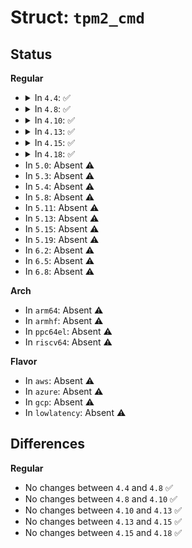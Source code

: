 # Struct: <code>tpm2_cmd</code>

## Status
<b>Regular</b>
<ul>
<li>
<details>
<summary>In <code>4.4</code>: ✅</summary>

```c
struct tpm2_cmd {
    tpm_cmd_header header;
    union tpm2_cmd_params params;
};
```
</details>
</li>
<li>
<details>
<summary>In <code>4.8</code>: ✅</summary>

```c
struct tpm2_cmd {
    tpm_cmd_header header;
    union tpm2_cmd_params params;
};
```
</details>
</li>
<li>
<details>
<summary>In <code>4.10</code>: ✅</summary>

```c
struct tpm2_cmd {
    tpm_cmd_header header;
    union tpm2_cmd_params params;
};
```
</details>
</li>
<li>
<details>
<summary>In <code>4.13</code>: ✅</summary>

```c
struct tpm2_cmd {
    tpm_cmd_header header;
    union tpm2_cmd_params params;
};
```
</details>
</li>
<li>
<details>
<summary>In <code>4.15</code>: ✅</summary>

```c
struct tpm2_cmd {
    tpm_cmd_header header;
    union tpm2_cmd_params params;
};
```
</details>
</li>
<li>
<details>
<summary>In <code>4.18</code>: ✅</summary>

```c
struct tpm2_cmd {
    tpm_cmd_header header;
    union tpm2_cmd_params params;
};
```
</details>
</li>
<li>
In <code>5.0</code>: Absent ⚠️
</li>
<li>
In <code>5.3</code>: Absent ⚠️
</li>
<li>
In <code>5.4</code>: Absent ⚠️
</li>
<li>
In <code>5.8</code>: Absent ⚠️
</li>
<li>
In <code>5.11</code>: Absent ⚠️
</li>
<li>
In <code>5.13</code>: Absent ⚠️
</li>
<li>
In <code>5.15</code>: Absent ⚠️
</li>
<li>
In <code>5.19</code>: Absent ⚠️
</li>
<li>
In <code>6.2</code>: Absent ⚠️
</li>
<li>
In <code>6.5</code>: Absent ⚠️
</li>
<li>
In <code>6.8</code>: Absent ⚠️
</li>
</ul>
<b>Arch</b>
<ul>
<li>
In <code>arm64</code>: Absent ⚠️
</li>
<li>
In <code>armhf</code>: Absent ⚠️
</li>
<li>
In <code>ppc64el</code>: Absent ⚠️
</li>
<li>
In <code>riscv64</code>: Absent ⚠️
</li>
</ul>
<b>Flavor</b>
<ul>
<li>
In <code>aws</code>: Absent ⚠️
</li>
<li>
In <code>azure</code>: Absent ⚠️
</li>
<li>
In <code>gcp</code>: Absent ⚠️
</li>
<li>
In <code>lowlatency</code>: Absent ⚠️
</li>
</ul>

## Differences
<b>Regular</b>
<ul>
<li>
No changes between <code>4.4</code> and <code>4.8</code> ✅
</li>
<li>
No changes between <code>4.8</code> and <code>4.10</code> ✅
</li>
<li>
No changes between <code>4.10</code> and <code>4.13</code> ✅
</li>
<li>
No changes between <code>4.13</code> and <code>4.15</code> ✅
</li>
<li>
No changes between <code>4.15</code> and <code>4.18</code> ✅
</li>
</ul>
